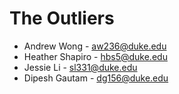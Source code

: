 The Outliers
=======
* Andrew Wong - aw236@duke.edu
* Heather Shapiro - hbs5@duke.edu
* Jessie Li - sl331@duke.edu
* Dipesh Gautam - dg156@duke.edu

